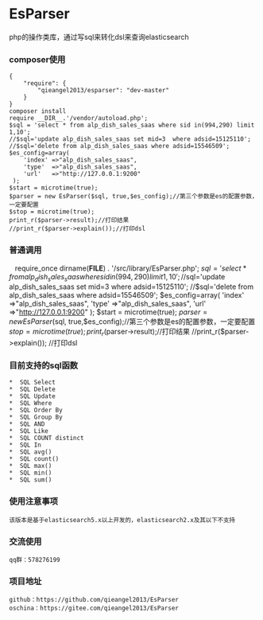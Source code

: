 # EsParser
php的操作类库，通过写sql来转化dsl来查询elasticsearch
### composer使用
    {
        "require": {
            "qieangel2013/esparser": "dev-master"
        }
    }
    composer install
    require __DIR__.'/vendor/autoload.php';
    $sql = 'select * from alp_dish_sales_saas where sid in(994,290) limit 1,10';
    //$sql='update alp_dish_sales_saas set mid=3  where adsid=15125110';
    //$sql='delete from alp_dish_sales_saas where adsid=15546509';
    $es_config=array(
	    'index' =>"alp_dish_sales_saas",
	    'type'  =>"alp_dish_sales_saas",
	    'url'   =>"http://127.0.0.1:9200"
	 );
    $start = microtime(true);
    $parser = new EsParser($sql, true,$es_config);//第三个参数是es的配置参数，一定要配置
    $stop = microtime(true);
    print_r($parser->result);//打印结果
    //print_r($parser->explain());//打印dsl
### 普通调用
    require_once dirname(__FILE__) . '/src/library/EsParser.php';
    $sql = 'select * from alp_dish_sales_saas where sid in(994,290) limit 1,10';
    //$sql='update alp_dish_sales_saas set mid=3  where adsid=15125110';
    //$sql='delete from alp_dish_sales_saas where adsid=15546509';
    $es_config=array(
        'index' =>"alp_dish_sales_saas",
        'type'  =>"alp_dish_sales_saas",
        'url'   =>"http://127.0.0.1:9200"
    );
    $start = microtime(true);
    $parser = new EsParser($sql, true,$es_config);//第三个参数是es的配置参数，一定要配置
    $stop = microtime(true);
    print_r($parser->result);//打印结果
    //print_r($parser->explain()); //打印dsl
### 目前支持的sql函数
    *  SQL Select
    *  SQL Delete
    *  SQL Update
    *  SQL Where
    *  SQL Order By
    *  SQL Group By
    *  SQL AND 
    *  SQL Like
    *  SQL COUNT distinct
    *  SQL In
    *  SQL avg()
    *  SQL count()
    *  SQL max()
    *  SQL min()
    *  SQL sum()
### 使用注意事项
    该版本是基于elasticsearch5.x以上开发的，elasticsearch2.x及其以下不支持
### 交流使用
    qq群：578276199
### 项目地址
    github：https://github.com/qieangel2013/EsParser
    oschina：https://gitee.com/qieangel2013/EsParser

